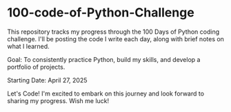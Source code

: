 # 100-code-of-Python-Challenge

This repository tracks my progress through the 100 Days of Python coding challenge. I'll be posting the code I write each day, along with brief notes on what I learned.

Goal: To consistently practice Python, build my skills, and develop a portfolio of projects.

Starting Date: April 27, 2025

Let's Code!
I'm excited to embark on this journey and look forward to sharing my progress. Wish me luck!
